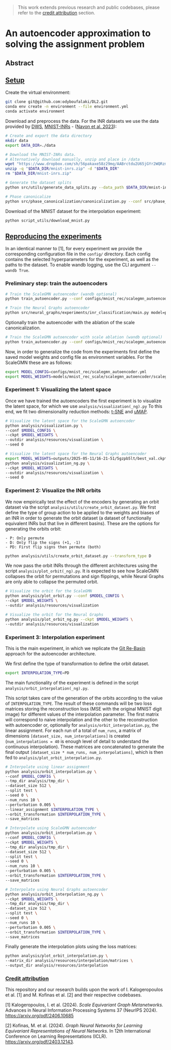 > This work extends previous research and public codebases, please refer to the [credit attribution](#credit-attribution) section.


# An autoencoder approximation to solving the assignment problem
<!-- Link to the paper: [[Title of our paper](https://arxiv.org/)] -->
## Abstract


## [Setup](#setup)
Create the virtual environment:
```bash
git clone git@github.com:odyboufalaki/DL2.git
conda env create -n environment --file environment.yml
conda activate environment
```

Download and preprocess the data.
For the INR datasets we use the data provided by [DWS](https://github.com/AvivNavon/DWSNets), [MNIST-INRs](https://www.dropbox.com/sh/56pakaxe58z29mq/AABtWNkRYroLYe_cE3c90DXVa?dl=0&preview=mnist-inrs.zip) - ([Navon et al. 2023](https://arxiv.org/abs/2301.12780)):
```bash
# Create and export the data directory
mkdir data
export DATA_DIR=./data

# Download the MNIST-INRs data.
# Alternatively download manually, unzip and place in /data
wget "https://www.dropbox.com/sh/56pakaxe58z29mq/AABrctdu2U65jGYr2WQRzmMna/mnist-inrs.zip?dl=0" -O "$DATA_DIR/mnist-inrs.zip"
unzip -q "$DATA_DIR/mnist-inrs.zip" -d "$DATA_DIR"
rm "$DATA_DIR/mnist-inrs.zip"

# Generate the dataset splits
python src/utils/generate_data_splits.py --data_path $DATA_DIR/mnist-inrs --save_path $DATA_DIR/mnist-inrs

# Phase canonicalize
python src/phase_canonicalization/canonicalization.py --conf src/phase_canonicalization/mnist.yml
```
Download of the MNIST dataset for the interpolation experiment:
```bash 
python script_utils/download_mnist.py
```

## [Reproducing the experiments](#experiments)
In an identical manner to [1], for every experiment we provide the corresponding configuration file in the `config/` directory.
Each config contains the selected hyperparameters for the experiment, as well as the paths to the dataset.
To enable wandb logging, use the CLI argument `--wandb True`.
### Preliminary step: train the autoencoders
```bash
# Train the ScaleGMN autoencoder (wandb optional)
python train_autoencoder.py --conf configs/mnist_rec/scalegmn_autoencoder.yml --wandb True
```

```bash
# Train the Neural Graphs autoencoder
python src/neural_graphs/experiments/inr_classification/main.py model=pna data=mnist
```

Optionally train the autoencoder with the ablation of the scale canonicalization.

```bash
# Train the ScaleGMN autoencoder with scale ablation (wandb optional)
python train_autoencoder.py --conf configs/mnist_rec/scalegmn_autoencoder_ablation.yml --wandb True
```

Now, in order to generalize the code from the experiments first define the saved model weights and config file as environment variables. For the ScaleGMN these are as follows:
```bash
export MODEL_CONFIG=configs/mnist_rec/scalegmn_autoencoder.yml
export MODEL_WEIGHTS=models/mnist_rec_scale/scalegmn_autoencoder/scalegmn_autoencoder_mnist_rec.pt
```

### Experiment 1: Visualizing the latent space
Once we have trained the autoencoders the first experiment is to visualize the latent space, for which we use `analysis/visualization(_ng).py`
To this end, we fit two dimensionality reduction methods: [t-SNE](https://www.jmlr.org/papers/volume9/vandermaaten08a/vandermaaten08a.pdf) and [uMAP](https://arxiv.org/pdf/1802.03426).
```bash
# Visualize the latent space for the ScaleGMN autoencoder
python analysis/visualization.py \
--conf $MODEL_CONFIG \
--ckpt $MODEL_WEIGHTS \
--outdir analysis/resources/visualization \
--seed 0
```

```bash
# Visualize the latent space for the Neural Graphs autoencoder
export MODEL_WEIGHTS=outputs/2025-05-11/16-21-51/5gzpb5lt/best_val.ckpt
python analysis/visualization_ng.py \ 
--ckpt $MODEL_WEIGHTS \
--outdir analysis/resources/visualization \
--seed 0
```

### Experiment 2: Visualize the INR orbits
We now empirically test the effect of the encoders by generating an orbit dataset via the script `analysis/utils/create_orbit_dataset.py`.
We first define the type of group action to be applied to the weights and biases of an INR in order to generate the orbit dataset (a dataset of functionally equivalent INRs but that live in different basins).
These are the options for generating the orbits orbit:

    - P: Only permute
    - D: Only flip the signs (+1, -1)
    - PD: First flip signs then permute (both)

```bash
python analysis/utils/create_orbit_dataset.py --transform_type D
```

We now pass the orbit INRs through the different architectures using the script `analysis/plot_orbit(_ng).py`.
It is expected to see how ScaleGMN collapses the orbit for permutations and sign flippings, while Neural Graphs are only able to collapse the permuted orbit.
```bash
# Visualize the orbit for the ScaleGMN 
python analysis/plot_orbit.py --conf $MODEL_CONFIG \ 
--ckpt $MODEL_WEIGHTS \  
--outdir analysis/resources/visualization

```

```bash
# Visualize the orbit for the Neural Graphs
python analysis/plot_orbit_ng.py --ckpt $MODEL_WEIGHTS \  
--outdir analysis/resources/visualization

```

### Experiment 3: Interpolation experiment

This is the main experiment, in which we replicate the [Git Re-Basin](https://arxiv.org/pdf/2209.04836) approach for the autoencoder architecture.

We first define the type of transformation to define the orbit dataset.
```bash
export INTERPOLATION_TYPE=PD
```

The main functionality of the experiment is defined in the script `analysis/orbit_interpolation(_ng).py`.

This script takes care of the generation of the orbits according to the value of `INTERPOLATION_TYPE`.
The result of these commands will be two loss matrices storing the reconstruction loss (MSE with the original MNIST digit image) for different values of the interpolation parameter.
The first matrix will correspond to naive interpolation and the other to the reconstruction with autoencoder or, optionally for `analysis/orbit_interpolation.py`, the linear assignment.
For each run of a total of `num_runs`, a matrix of dimensions `[dataset_size, num_interpolations]` is created (`num_interpolations = 40` is enough level of detail to understand the continuous interpolation).
These matrices are concatenated to generate the final output `[dataset_size * num_runs, num_interpolations]`, which is then fed to `analysis/plot_orbit_interpolation.py`.


```bash
# Interpolate using linear assignment
python analysis/orbit_interpolation.py \
--conf $MODEL_CONFIG \
--tmp_dir analysis/tmp_dir \
--dataset_size 512 \
--split test \
--seed 0 \
--num_runs 10 \
--perturbation 0.005 \
--linear_assignment $INTERPOLATION_TYPE \
--orbit_transformation $INTERPOLATION_TYPE \
--save_matrices
```

```bash
# Interpolate using ScaleGMN autoencoder
python analysis/orbit_interpolation.py \
--conf $MODEL_CONFIG \
--ckpt $MODEL_WEIGHTS \
--tmp_dir analysis/tmp_dir \
--dataset_size 512 \
--split test \
--seed 0 \
--num_runs 10 \
--perturbation 0.005 \
--orbit_transformation $INTERPOLATION_TYPE \
--save_matrices
```

```bash
# Interpolate using Neural Graphs autoencoder
python analysis/orbit_interpolation_ng.py \
--ckpt $MODEL_WEIGHTS \
--tmp_dir analysis/tmp_dir \
--dataset_size 512 \
--split test \
--seed 0 \
--num_runs 10 \
--perturbation 0.005 \
--orbit_transformation $INTERPOLATION_TYPE \
--save_matrices
```

Finally generate the interpolation plots using the loss matrices:
```bash
python analysis/plot_orbit_interpolation.py \
--matrix_dir analysis/resources/interpolation/matrices \
--output_dir analysis/resources/interpolation
```

### [Credit attribution](#credit-attribution)
This repository and our research builds upon the work of I. Kalogeropoulos et al. [1] and M. Kofinas et al. [2] and their respective codebases.


[1] Kalogeropoulos, I. et al. (2024). *Scale Equivariant Graph Metanetworks.* Advances in Neural Information Processing Systems 37 (NeurIPS 2024). https://arxiv.org/pdf/2406.10685

[2] Kofinas, M. et al. (2024). *Graph Neural Networks for Learning Equivariant Representations of Neural Networks.* In 12th International Conference on Learning Representations (ICLR). https://arxiv.org/pdf/2403.12143.
